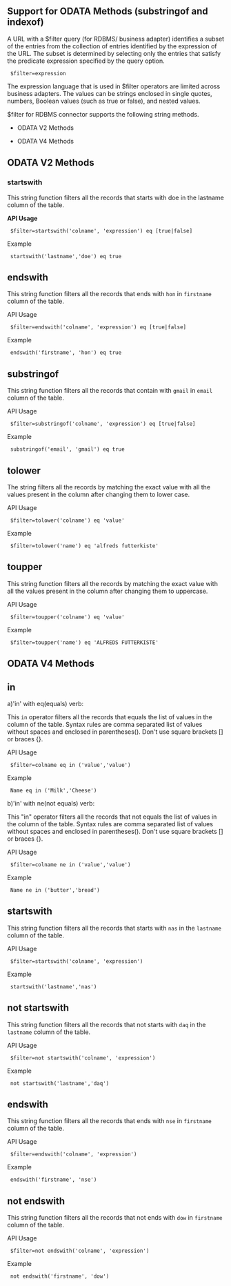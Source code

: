                              

Support for ODATA Methods (substringof and indexof)
---------------------------------------------------

A URL with a $filter query (for RDBMS/ business adapter) identifies a subset of the entries from the collection of entries identified by the expression of the URL. The subset is determined by selecting only the entries that satisfy the predicate expression specified by the query option.

```
 $filter=expression
```

The expression language that is used in $filter operators are limited across business adapters. The values can be strings enclosed in single quotes, numbers, Boolean values (such as true or false), and nested values.

$filter for RDBMS connector supports the following string methods.

*   ODATA V2 Methods

*   ODATA V4 Methods

ODATA V2 Methods
---------

### startswith

This string function filters all the records that starts with doe in the lastname column of the table.

**API Usage**

```
 $filter=startswith('colname', 'expression') eq [true|false]
```

Example

```
 startswith('lastname','doe') eq true
```

endswith
--------

This string function filters all the records that ends with `hon` in `firstname` column of the table.

API Usage

```
 $filter=endswith('colname', 'expression') eq [true|false]
```

Example

```
 endswith('firstname', 'hon') eq true
```

substringof
-----------

This string function filters all the records that contain with `gmail` in `email` column of the table.

API Usage

```
 $filter=substringof('colname', 'expression') eq [true|false]
```

Example

```
 substringof('email', 'gmail') eq true
```

tolower
-------

The string filters all the records by matching the exact value with all the values present in the column after changing them to lower case.

API Usage

```
 $filter=tolower('colname') eq 'value'
```

Example

```
 $filter=tolower('name') eq 'alfreds futterkiste'
```

toupper
-------

This string function filters all the records by matching the exact value with all the values present in the column after changing them to uppercase.

API Usage

```
 $filter=toupper('colname') eq 'value'
```

Example

```
 $filter=toupper('name') eq 'ALFREDS FUTTERKISTE'
```

ODATA V4 Methods
---------

in
-------

a)'in' with eq(equals) verb:

This `in` operator filters all the records that equals the list of values in the column of the table.
Syntax rules are comma separated list of values without spaces and enclosed in parentheses(). Don't use square brackets [] or braces {}.

API Usage

```
 $filter=colname eq in ('value','value')
```

Example

```
 Name eq in ('Milk','Cheese')
```

b)'in' with ne(not equals) verb:

This "in" operator filters all the records that not equals the list of values in the column of the table.
Syntax rules are comma separated list of values without spaces and enclosed in parentheses(). Don't use square brackets [] or braces {}.

API Usage

```
 $filter=colname ne in ('value','value')
```

Example

```
 Name ne in ('butter','bread')
```


startswith
-----------

This string function filters all the records that starts with `nas` in the `lastname` column of the table.

API Usage

```
 $filter=startswith('colname', 'expression')
```

Example

```
 startswith('lastname','nas')
```

not startswith
--------------

This string function filters all the records that not starts with `daq` in the `lastname` column of the table.

API Usage

```
 $filter=not startswith('colname', 'expression')
```

Example

```
 not startswith('lastname','daq')
```

endswith
--------

This string function filters all the records that ends with `nse` in `firstname` column of the table.

API Usage

```
 $filter=endswith('colname', 'expression')
```

Example

```
 endswith('firstname', 'nse')
```

not endswith
-------------

This string function filters all the records that not ends with `dow` in `firstname` column of the table.

API Usage

```
 $filter=not endswith('colname', 'expression')
```

Example

```
 not endswith('firstname', 'dow')
```